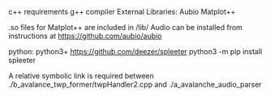 c++ requirements
g++ compiler
External Libraries: 
Aubio
Matplot++

.so files for Matplot++ are included in /lib/
Audio can be installed from instructions at https://github.com/aubio/aubio

python:
python3+ 
https://github.com/deezer/spleeter
python3 -m pip install spleeter

A relative symbolic link is required between ./b_avalance_twp_former/twpHandler2.cpp and ./a_avalanche_audio_parser
